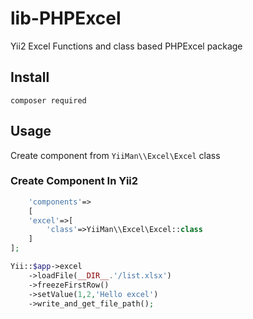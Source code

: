 # lib-PHPExcel
Yii2 Excel Functions and class based PHPExcel package
## Install
``composer required ``
## Usage
Create component from ```YiiMan\\Excel\Excel``` class

### Create Component In Yii2
```php
    'components'=>
    [
    'excel'=>[
        'class'=>YiiMan\\Excel\Excel::class
    ]  
];
```

```php
Yii::$app->excel
    ->loadFile(__DIR__.'/list.xlsx')
    ->freezeFirstRow()
    ->setValue(1,2,'Hello excel')
    ->write_and_get_file_path();
```